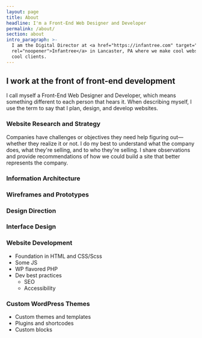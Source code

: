 ```yaml
---
layout: page
title: About
headline: I'm a Front-End Web Designer and Developer
permalink: /about/
section: about
intro_paragraph: >-
  I am the Digital Director at <a href="https://infantree.com" target="_blank"
  rel="noopener">Infantree</a> in Lancaster, PA where we make cool websites for
  cool clients.
---
```

## I work at the front of front-end development

I call myself a Front-End Web Designer and Developer, which means something different to each person that hears it. When describing myself, I use the term to say that I plan, design, and develop websites.


### Website Research and Strategy

Companies have challenges or objectives they need help figuring out—whether they realize it or not. I do my best to understand what the company does, what they're selling, and to who they're selling. I share observations and provide recommendations of how we could build a site that better represents the company.

### Information Architecture

### Wireframes and Prototypes

### Design Direction

### Interface Design

### Website Development

* Foundation in HTML and CSS/Scss
* Some JS
* WP flavored PHP 
* Dev best practices
  * SEO
  * Accessibility

### Custom WordPress Themes

* Custom themes and templates
* Plugins and shortcodes
* Custom blocks
